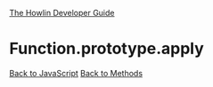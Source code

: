 [The Howlin Developer Guide](/index.md)



Function.prototype.apply
========================

[Back to JavaScript](../index.md)
[Back to Methods](../methods.md)



